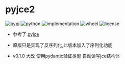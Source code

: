 # pyjce2

[![pypi](https://img.shields.io/pypi/v/pyjce2.svg)](https://pypi.org/project/pyjce/) 
![python](https://img.shields.io/pypi/pyversions/pyjce2)
![implementation](https://img.shields.io/pypi/implementation/pyjce2)
![wheel](https://img.shields.io/pypi/wheel/pyjce2)
![license](https://img.shields.io/github/license/synodriver/pyjce.svg)

- 参考了 [pyjce](https://github.com/washingtown/PyJce)
- 原版只是实现了反序列化,此版本加入了序列化功能

- v0.1.0 大改 使用pydantic验证类型 自动读写jce结构体